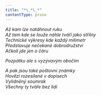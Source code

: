```yaml
---
title: "*\_*\_*"
contentType: prose
---
```


<section>

_Až kam lze natáhnout ruku  
Až tam kde se louže náhle tváří jako střílny  
Technické výkresy kde každý milimetr  
Představuje nečekané dobrodružství  
Ačkoli jde jen o čáru_

</section>

<section>

_Pozpátku ale s vyzývavým obočím_

</section>

<section>

_A pak jsou také poštovní známky  
Hovězí rozesílané v dopisech  
Vylidněný soumrak  
Všechny ty tváře bez lidí_

</section>
